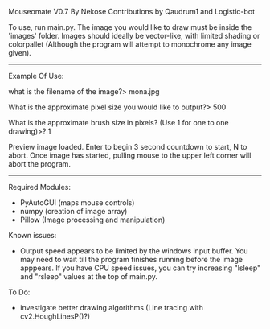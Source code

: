 Mouseomate V0.7
By Nekose
Contributions by Qaudrum1 and Logistic-bot


To use, run main.py. The image you would like to draw must be inside the 'images' folder. Images should ideally be vector-like, with limited shading or colorpallet (Although the program will attempt to monochrome any image given).

***
Example Of Use:

what is the filename of the image?> mona.jpg

What is the approximate pixel size you would like to output?> 500

What is the approximate brush size in pixels? (Use 1 for one to one drawing)>? 1

Preview image loaded. Enter to begin 3 second countdown to start, N to abort. Once image has started, pulling mouse to the upper left corner will abort the program.

***

Required Modules:
* PyAutoGUI (maps mouse controls)
* numpy (creation of image array)
* Pillow (Image processing and manipulation)

Known issues:
* Output speed appears to be limited by the windows input buffer. You may need to wait till the program finishes running before the image apppears. If you have CPU speed issues, you can try increasing "lsleep" and "rsleep" values at the top of main.py.

To Do:
* investigate better drawing algorithms (Line tracing with cv2.HoughLinesP()?)
